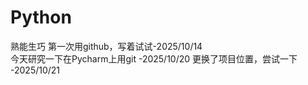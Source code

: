 # Python
熟能生巧
第一次用github，写着试试-2025/10/14  
今天研究一下在Pycharm上用git -2025/10/20
更换了项目位置，尝试一下 -2025/10/21
